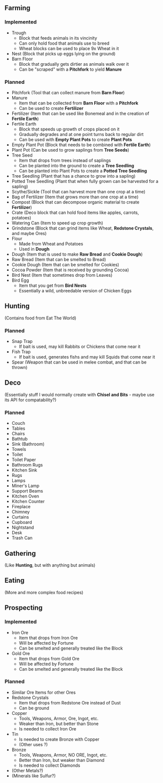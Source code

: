 ## Farming

### Implemented
- Trough
  - Block that feeds animals in its vincinity
  - Can only hold food that animals use to breed
  - Wheat blocks can be used to place 9x Wheat in it
- Nest (Block that picks up eggs lying on the ground)
- Barn Floor
  - Block that gradually gets dirtier as animals walk over it
  - Can be "scraped" with a __Pitchfork__ to yield __Manure__

### Planned
- Pitchfork (Tool that can collect manure from __Barn Floor__)
- Manure
  - Item that can be collected from __Barn Floor__ with a __Pitchfork__
  - Can be used to create __Fertilizer__
- Fertilizer (Item that can be used like Bonemeal and in the creation of __Fertile Earth__)
- Fertile Earth
  - Block that speeds up growth of crops placed on it
  - Gradually degrades and at one point turns back to regular dirt
  - Can be used with __Empty Plant Pots__ to create __Plant Pots__
- Empty Plant Pot (Block that needs to be combined with __Fertile Earth__)
- Plant Pot (Can be used to grow saplings from __Tree Seeds__)
- Tree Seed
  - Item that drops from trees instead of saplings
  - Can be planted into the ground to create a __Tree Seedling__
  - Can be planted into Plant Pots to create a __Potted Tree Seedling__
- Tree Seedling (Plant that has a chance to grow into a sapling)
- Potted Tree Seedling (Plant that when fully grown can be harvested for a sapling)
- Scythe/Sickle (Tool that can harvest more than one crop at a time)
- Bag of Fertilizer (Item that grows more than one crop at a time)
- Compost (Block that can decompose organic material to create __Fertilizer__)
- Crate (Deco block that can hold food items like apples, carrots, potatoes)
- Watering Can (Item to speed up crop growth)
- Grindstone (Block that can grind items like Wheat, __Redstone Crystals__, and maybe Ores)
- Flour
  - Made from Wheat and Potatoes
  - Used in __Dough__
- Dough (Item that is used to make __Raw Bread__ and __Cookie Dough__)
- Raw Bread (Item that can be smelted to Bread)
- Cookie Dough (Item that can be smelted for Cookies)
- Cocoa Powder (Item that is received by grounding Cocoa)
- Bird Nest (Item that sometimes drop from Leaves)
- Bird Egg
  - Item that you get from __Bird Nests__
  - Essentially a wild, unbreedable version of Chicken Eggs

## Hunting

(Contains food from Eat The World)

### Planned
- Snap Trap
  - If bait is used, may kill Rabbits or Chickens that come near it
- Fish Trap
  - If bait is used, generates fishs and may kill Squids that come near it
- Spear (Weapon that can be used in melee combat, and that can be thrown)

## Deco

(Essentially stuff I would normally create with __Chisel and Bits__ - maybe use its API for compatability?)

### Planned
- Couch
- Tables
- Chairs
- Bathtub
- Sink (Bathroom)
- Towels
- Toilet
- Toilet Paper
- Bathroom Rugs
- Kitchen Sink
- Rugs
- Lamps
- Miner's Lamp
- Support Beams
- Kitchen Oven
- Kitchen Counter
- Fireplace
- Chimney
- Curtains
- Cupboard
- Nightstand
- Desk
- Trash Can

## Gathering

(Like __Hunting__, but with anything but animals)

## Eating

(More and more complex food recipes)

## Prospecting

### Implemented
- Iron Ore
  - Item that drops from Iron Ore
  - Will be affected by Fortune
  - Can be smelted and generally treated like the Block
- Gold Ore
  - Item that drops from Gold Ore
  - Will be affected by Fortune
  - Can be smelted and generally treated like the Block

### Planned
- Similar Ore Items for other Ores
- Redstone Crystals
  - Item that drops from Redstone Ore instead of Dust
  - Can be ground
- Copper
  - Tools, Weapons, Armor, Ore, Ingot, etc.
  - Weaker than Iron, but better than Stone
  - Is needed to collect Iron Ore
- Tin
  - Is needed to create Bronze with Copper
  - (Other uses ?)
- Bronze
  - Tools, Weapons, Armor, NO ORE, Ingot, etc.
  - Better than Iron, but weaker than Diamond
  - Is needed to collect Diamonds
- (Other Metals?)
- (Minerals like Sulfur?)
